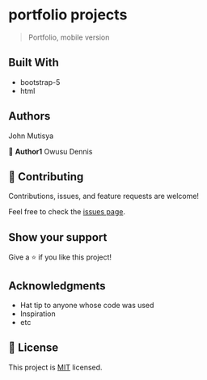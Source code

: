 # portfolio projects

> Portfolio, mobile version

## Built With

- bootstrap-5
- html

## Authors
John Mutisya

👤 **Author1**
Owusu Dennis

## 🤝 Contributing

Contributions, issues, and feature requests are welcome!

Feel free to check the [issues page](../../issues/).

## Show your support

Give a ⭐️ if you like this project!

## Acknowledgments

- Hat tip to anyone whose code was used
- Inspiration
- etc

## 📝 License

This project is [MIT](./LICENSE) licensed.
